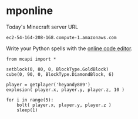 # mponline

Today's Minecraft server URL

    ec2-54-164-208-168.compute-1.amazonaws.com

Write your Python spells with the [online code editor](http://ec2-54-164-208-168.compute-1.amazonaws.com).

    from mcapi import *
    
    setblock(0, 80, 0, BlockType.GoldBlock)
    cube(0, 90, 0, BlockType.DiamondBlock, 6)
    
    player = getplayer('heyandy889')
    explosion( player.x, player.y, player.z, 10 )
    
    for i in range(5):
        bolt( player.x, player.y, player.z )
        sleep(1)

